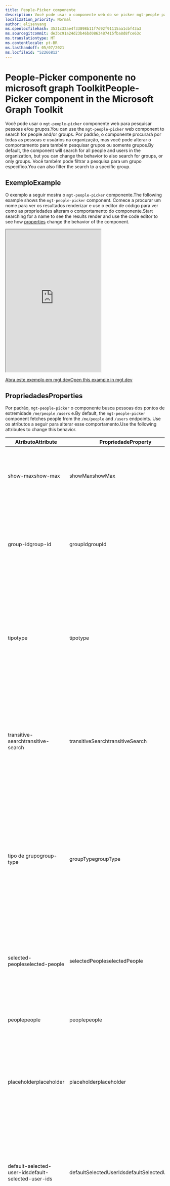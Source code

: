 ```yaml
---
title: People-Picker componente
description: Você pode usar o componente web do se picker mgt-people para pesquisar um número especificado de pessoas e renderizar a lista de resultados por meio do Microsoft Graph.
localization_priority: Normal
author: elisenyang
ms.openlocfilehash: 3531c32ae4f33898b11f7d92f91115aa1cbf43a3
ms.sourcegitcommit: de3bc91a24d23b46bd0863487415fba8d8fce63c
ms.translationtype: MT
ms.contentlocale: pt-BR
ms.lasthandoff: 05/07/2021
ms.locfileid: "52266812"
---
```

# <a name="people-picker-component-in-the-microsoft-graph-toolkit"></a><span data-ttu-id="c2aca-103">People-Picker componente no microsoft graph Toolkit</span><span class="sxs-lookup"><span data-stu-id="c2aca-103">People-Picker component in the Microsoft Graph Toolkit</span></span>

<span data-ttu-id="c2aca-104">Você pode usar o `mgt-people-picker` componente web para pesquisar pessoas e/ou grupos.</span><span class="sxs-lookup"><span data-stu-id="c2aca-104">You can use the `mgt-people-picker` web component to search for people and/or groups.</span></span> <span data-ttu-id="c2aca-105">Por padrão, o componente procurará por todas as pessoas e usuários na organização, mas você pode alterar o comportamento para também pesquisar grupos ou somente grupos.</span><span class="sxs-lookup"><span data-stu-id="c2aca-105">By default, the component will search for all people and users in the organization, but you can change the behavior to also search for groups, or only groups.</span></span> <span data-ttu-id="c2aca-106">Você também pode filtrar a pesquisa para um grupo específico.</span><span class="sxs-lookup"><span data-stu-id="c2aca-106">You can also filter the search to a specific group.</span></span>

## <a name="example"></a><span data-ttu-id="c2aca-107">Exemplo</span><span class="sxs-lookup"><span data-stu-id="c2aca-107">Example</span></span>

<span data-ttu-id="c2aca-108">O exemplo a seguir mostra o `mgt-people-picker` componente.</span><span class="sxs-lookup"><span data-stu-id="c2aca-108">The following example shows the `mgt-people-picker` component.</span></span> <span data-ttu-id="c2aca-109">Comece a procurar um nome para ver os resultados [](#properties) renderizar e use o editor de código para ver como as propriedades alteram o comportamento do componente.</span><span class="sxs-lookup"><span data-stu-id="c2aca-109">Start searching for a name to see the results render and use the code editor to see how [properties](#properties) change the behavior of the component.</span></span>

<iframe src="https://mgt.dev/iframe.html?id=components-mgt-people-picker--people-picker&source=docs" height="450"></iframe>

[<span data-ttu-id="c2aca-110">Abra este exemplo em mgt.dev</span><span class="sxs-lookup"><span data-stu-id="c2aca-110">Open this example in mgt.dev</span></span>](https://mgt.dev/?path=/story/components-mgt-people-picker--people-picker&source=docs)

## <a name="properties"></a><span data-ttu-id="c2aca-111">Propriedades</span><span class="sxs-lookup"><span data-stu-id="c2aca-111">Properties</span></span>

<span data-ttu-id="c2aca-112">Por padrão, `mgt-people-picker` o componente busca pessoas dos pontos de extremidade `/me/people` `/users` e.</span><span class="sxs-lookup"><span data-stu-id="c2aca-112">By default, the `mgt-people-picker` component fetches people from the `/me/people` and `/users` endpoints.</span></span> <span data-ttu-id="c2aca-113">Use os atributos a seguir para alterar esse comportamento.</span><span class="sxs-lookup"><span data-stu-id="c2aca-113">Use the following attributes to change this behavior.</span></span>

| <span data-ttu-id="c2aca-114">Atributo</span><span class="sxs-lookup"><span data-stu-id="c2aca-114">Attribute</span></span> | <span data-ttu-id="c2aca-115">Propriedade</span><span class="sxs-lookup"><span data-stu-id="c2aca-115">Property</span></span> | <span data-ttu-id="c2aca-116">Descrição</span><span class="sxs-lookup"><span data-stu-id="c2aca-116">Description</span></span>                                                                                                                                                                            |
| -------- | --------- | -------------------------------------------------------------------------------------------------------------------------------------------------------------------------------------- |
| <span data-ttu-id="c2aca-117">show-max</span><span class="sxs-lookup"><span data-stu-id="c2aca-117">show-max</span></span> | <span data-ttu-id="c2aca-118">showMax</span><span class="sxs-lookup"><span data-stu-id="c2aca-118">showMax</span></span>   | <span data-ttu-id="c2aca-119">Um valor de número para indicar o número máximo de pessoas a mostrar.</span><span class="sxs-lookup"><span data-stu-id="c2aca-119">A number value to indicate the maximum number of people to show.</span></span> <span data-ttu-id="c2aca-120">o valor padrão é 6.</span><span class="sxs-lookup"><span data-stu-id="c2aca-120">the default value is 6.</span></span>                                                                                             |
| <span data-ttu-id="c2aca-121">group-id</span><span class="sxs-lookup"><span data-stu-id="c2aca-121">group-id</span></span>    | <span data-ttu-id="c2aca-122">groupId</span><span class="sxs-lookup"><span data-stu-id="c2aca-122">groupId</span></span>     | <span data-ttu-id="c2aca-123">Um valor de cadeia de caracteres que pertence a um grupo definido pelo Microsoft Graph para filtrar ainda mais os resultados da pesquisa.</span><span class="sxs-lookup"><span data-stu-id="c2aca-123">A string value that belongs to a Microsoft Graph defined group for further filtering of the search results.</span></span>                                                                            |
| <span data-ttu-id="c2aca-124">tipo</span><span class="sxs-lookup"><span data-stu-id="c2aca-124">type</span></span>     | <span data-ttu-id="c2aca-125">tipo</span><span class="sxs-lookup"><span data-stu-id="c2aca-125">type</span></span>      | <span data-ttu-id="c2aca-126">O tipo de entidades a ser pesquisada.</span><span class="sxs-lookup"><span data-stu-id="c2aca-126">The type of entities to search for.</span></span> <span data-ttu-id="c2aca-127">As opções disponíveis são: `person` , `group` , `any` .</span><span class="sxs-lookup"><span data-stu-id="c2aca-127">Available options are: `person`, `group`, `any`.</span></span> <span data-ttu-id="c2aca-128">O valor padrão é `person`.</span><span class="sxs-lookup"><span data-stu-id="c2aca-128">Default value is `person`.</span></span> <span data-ttu-id="c2aca-129">Esse atributo não terá efeito se `group-id` a propriedade for definida.</span><span class="sxs-lookup"><span data-stu-id="c2aca-129">This attribute has no effect if `group-id` property is set.</span></span>         
| <span data-ttu-id="c2aca-130">transitive-search</span><span class="sxs-lookup"><span data-stu-id="c2aca-130">transitive-search</span></span>     | <span data-ttu-id="c2aca-131">transitiveSearch</span><span class="sxs-lookup"><span data-stu-id="c2aca-131">transitiveSearch</span></span>      | <span data-ttu-id="c2aca-132">Um valor Boolean para executar uma pesquisa transitiva retornando uma lista simples de todos os membros aninhados - por padrão, a pesquisa transitiva não é usada.</span><span class="sxs-lookup"><span data-stu-id="c2aca-132">A Boolean value to perform a transitive search returning a flat list of all nested members - by default transitive search is not used.</span></span>|
| <span data-ttu-id="c2aca-133">tipo de grupo</span><span class="sxs-lookup"><span data-stu-id="c2aca-133">group-type</span></span>     | <span data-ttu-id="c2aca-134">groupType</span><span class="sxs-lookup"><span data-stu-id="c2aca-134">groupType</span></span>      | <span data-ttu-id="c2aca-135">O tipo de grupo a ser pesquisado.</span><span class="sxs-lookup"><span data-stu-id="c2aca-135">The group type to search for.</span></span> <span data-ttu-id="c2aca-136">As opções disponíveis são: `unified` , , , , `security` `mailenabledsecurity` `distribution` `any` .</span><span class="sxs-lookup"><span data-stu-id="c2aca-136">Available options are: `unified`, `security`, `mailenabledsecurity`, `distribution`, `any`.</span></span> <span data-ttu-id="c2aca-137">O valor padrão é `any`.</span><span class="sxs-lookup"><span data-stu-id="c2aca-137">Default value is `any`.</span></span> <span data-ttu-id="c2aca-138">Esse atributo não terá efeito se a `type` propriedade for definida como `person` .</span><span class="sxs-lookup"><span data-stu-id="c2aca-138">This attribute has no effect if the `type` property is set to `person`.</span></span>                                                                           |
|  <span data-ttu-id="c2aca-139">selected-people</span><span class="sxs-lookup"><span data-stu-id="c2aca-139">selected-people</span></span>  | <span data-ttu-id="c2aca-140">selectedPeople</span><span class="sxs-lookup"><span data-stu-id="c2aca-140">selectedPeople</span></span>     | <span data-ttu-id="c2aca-141">Uma matriz de pessoas selecionadas.</span><span class="sxs-lookup"><span data-stu-id="c2aca-141">An array of selected people.</span></span> <span data-ttu-id="c2aca-142">De definir esse valor para selecionar pessoas programaticamente.</span><span class="sxs-lookup"><span data-stu-id="c2aca-142">Set this value to select people programmatically.</span></span>|
| <span data-ttu-id="c2aca-143">people</span><span class="sxs-lookup"><span data-stu-id="c2aca-143">people</span></span>   | <span data-ttu-id="c2aca-144">people</span><span class="sxs-lookup"><span data-stu-id="c2aca-144">people</span></span>    | <span data-ttu-id="c2aca-145">Uma matriz de pessoas encontradas e renderizadas no resultado da pesquisa</span><span class="sxs-lookup"><span data-stu-id="c2aca-145">An array of people found and rendered in the search result</span></span> |
| <span data-ttu-id="c2aca-146">placeholder</span><span class="sxs-lookup"><span data-stu-id="c2aca-146">placeholder</span></span>   | <span data-ttu-id="c2aca-147">placeholder</span><span class="sxs-lookup"><span data-stu-id="c2aca-147">placeholder</span></span>    | <span data-ttu-id="c2aca-148">O texto padrão que parece explicar como usar o componente.</span><span class="sxs-lookup"><span data-stu-id="c2aca-148">The default text that appears to explain how to use the component.</span></span> <span data-ttu-id="c2aca-149">O valor padrão é `Start typing a name`.</span><span class="sxs-lookup"><span data-stu-id="c2aca-149">Default value is `Start typing a name`.</span></span>
| <span data-ttu-id="c2aca-150">default-selected-user-ids</span><span class="sxs-lookup"><span data-stu-id="c2aca-150">default-selected-user-ids</span></span> | <span data-ttu-id="c2aca-151">defaultSelectedUserIds</span><span class="sxs-lookup"><span data-stu-id="c2aca-151">defaultSelectedUserIds</span></span> | <span data-ttu-id="c2aca-152">Quando fornecido uma cadeia de caracteres de IDs de usuário separadas por vírgulas do Microsoft Graph, o componente renderiza os respectivos usuários como selecionados após a inicialização.</span><span class="sxs-lookup"><span data-stu-id="c2aca-152">When provided a string of comma-separated Microsoft Graph user IDs, the component renders the respective users as selected upon initialization.</span></span>
| <span data-ttu-id="c2aca-153">modo de seleção</span><span class="sxs-lookup"><span data-stu-id="c2aca-153">selection-mode</span></span> | <span data-ttu-id="c2aca-154">selectionMode</span><span class="sxs-lookup"><span data-stu-id="c2aca-154">selectionMode</span></span> | <span data-ttu-id="c2aca-155">Usado para indicar se é possível selecionar vários itens (usuários ou grupos) ou apenas um único item.</span><span class="sxs-lookup"><span data-stu-id="c2aca-155">Used to indicate whether to allow selecting multiple items (users or groups) or just a single item.</span></span> <span data-ttu-id="c2aca-156">As opções disponíveis são: `single` , `multiple` .</span><span class="sxs-lookup"><span data-stu-id="c2aca-156">Available options are: `single`, `multiple`.</span></span> <span data-ttu-id="c2aca-157">O valor padrão é `multiple`.</span><span class="sxs-lookup"><span data-stu-id="c2aca-157">Default value is `multiple`.</span></span>
| <span data-ttu-id="c2aca-158">desabilitadas</span><span class="sxs-lookup"><span data-stu-id="c2aca-158">disabled</span></span> | <span data-ttu-id="c2aca-159">desabilitadas</span><span class="sxs-lookup"><span data-stu-id="c2aca-159">disabled</span></span> | <span data-ttu-id="c2aca-160">Define se o se picker de pessoas está desabilitado.</span><span class="sxs-lookup"><span data-stu-id="c2aca-160">Sets whether the people picker is disabled.</span></span> <span data-ttu-id="c2aca-161">Quando desabilitado, o usuário não é capaz de pesquisar ou selecionar pessoas.</span><span class="sxs-lookup"><span data-stu-id="c2aca-161">When disabled, the user is not able to search or select people.</span></span>

<span data-ttu-id="c2aca-162">A seguir, um `show-max` exemplo.</span><span class="sxs-lookup"><span data-stu-id="c2aca-162">The following is a `show-max` example.</span></span>

```html
<mgt-people-picker show-max="4"> </mgt-people-picker>
```

## <a name="selected-people"></a><span data-ttu-id="c2aca-163">Pessoas selecionadas</span><span class="sxs-lookup"><span data-stu-id="c2aca-163">Selected people</span></span>

<span data-ttu-id="c2aca-164">A seção pessoas selecionadas do componente renderiza cada pessoa escolhida pelo desenvolvedor ou usuário.</span><span class="sxs-lookup"><span data-stu-id="c2aca-164">The selected people section of the component renders each person chosen by the developer or user.</span></span> 

![mgt-people-picker](./images/selected-people.png)

<span data-ttu-id="c2aca-166">Você pode preencher dados de pessoas selecionadas fazendo um dos seguintes:</span><span class="sxs-lookup"><span data-stu-id="c2aca-166">You can populate selected people data by doing one of the following:</span></span>

- <span data-ttu-id="c2aca-167">Definir a `selectedPeople` propriedade diretamente, conforme mostrado no exemplo a seguir.</span><span class="sxs-lookup"><span data-stu-id="c2aca-167">Setting the `selectedPeople` property directly, as shown in the following example.</span></span>  

    ```javascript
    // personObject = User or Person from Microsoft Graph
    document.querySelector('mgt-people-picker').selectedPeople.push(personObject);
    ```

- <span data-ttu-id="c2aca-168">Usando o método, que aceita uma matriz de IDs de usuário do Microsoft Graph para `selectUsersById()` encontrar detalhes de usuário [associados](/graph/api/resources/users) para seleção.</span><span class="sxs-lookup"><span data-stu-id="c2aca-168">Using the `selectUsersById()` method, which accepts an array of Microsoft graph [user ids](/graph/api/resources/users) to find associated user details for selection.</span></span>

     ><span data-ttu-id="c2aca-169">**Observação:** Se nenhum usuário for encontrado para `id` um , nenhum dado será renderizado para isso `id` .</span><span class="sxs-lookup"><span data-stu-id="c2aca-169">**Note:** If no user is found for an `id`, no data will be rendered for that `id`.</span></span>

    ```javascript
    // id = Microsoft graph User "id"
    document.querySelector('mgt-people-picker').selectUsersById(["id","id"])
    ```

## <a name="events"></a><span data-ttu-id="c2aca-170">Eventos</span><span class="sxs-lookup"><span data-stu-id="c2aca-170">Events</span></span>

<span data-ttu-id="c2aca-171">Os eventos a seguir são disparados do componente.</span><span class="sxs-lookup"><span data-stu-id="c2aca-171">The following events are fired from the component.</span></span>

| <span data-ttu-id="c2aca-172">Evento</span><span class="sxs-lookup"><span data-stu-id="c2aca-172">Event</span></span> | <span data-ttu-id="c2aca-173">Descrição</span><span class="sxs-lookup"><span data-stu-id="c2aca-173">Description</span></span> |
| --- | --- |
| `selectionChanged` | <span data-ttu-id="c2aca-174">O usuário adicionou ou removeu uma pessoa da lista de pessoas selecionadas/selecionadas.</span><span class="sxs-lookup"><span data-stu-id="c2aca-174">The user added or removed a person from the list of selected/picked people.</span></span>|

## <a name="css-custom-properties"></a><span data-ttu-id="c2aca-175">Propriedades personalizadas CSS</span><span class="sxs-lookup"><span data-stu-id="c2aca-175">CSS custom properties</span></span>

<span data-ttu-id="c2aca-176">O `mgt-people-picker` componente define as seguintes propriedades personalizadas CSS.</span><span class="sxs-lookup"><span data-stu-id="c2aca-176">The `mgt-people-picker` component defines the following CSS custom properties.</span></span>

```css
mgt-people-picker {
    --input-border: 2px rgba(255, 255, 255, 0.5) solid; /* sets all input area border */

      /* OR individual input border sides */
    --input-border-bottom: 2px rgba(255, 255, 255, 0.5) solid;
    --input-border-right: 2px rgba(255, 255, 255, 0.5) solid;
    --input-border-left: 2px rgba(255, 255, 255, 0.5) solid;
    --input-border-top: 2px rgba(255, 255, 255, 0.5) solid;

    --input-background-color: #1f1f1f; /* input area background color */
    --input-border-color--hover: #008394; /* input area border hover color */
    --input-border-color--focus: #0f78d4; /* input area border focus color */

    --dropdown-background-color: #1f1f1f; /* selection area background color */
    --dropdown-item-hover-background: #333d47; /* person background color on hover */
    
    --selected-person-background-color: #f1f1f1; /* person item background color */
    
    --color: white; /* input area border focus color */
    --placeholder-color: #f1f1f1; /* placeholder text color */
    --placeholder-color--focus: rgba(255, 255, 255, 0.8); /* placeholder text focus color */
}
```

## <a name="templates"></a><span data-ttu-id="c2aca-177">Modelos</span><span class="sxs-lookup"><span data-stu-id="c2aca-177">Templates</span></span>

 <span data-ttu-id="c2aca-178">`mgt-people-picker` oferece suporte [a vários modelos](../customize-components/templates.md) que você pode usar para substituir determinadas partes do componente.</span><span class="sxs-lookup"><span data-stu-id="c2aca-178">`mgt-people-picker` supports several [templates](../customize-components/templates.md) that you can use to replace certain parts of the component.</span></span> <span data-ttu-id="c2aca-179">Para especificar um modelo, inclua um elemento dentro de um componente e de definir o `<template>` valor como um dos `data-type` seguintes.</span><span class="sxs-lookup"><span data-stu-id="c2aca-179">To specify a template, include a `<template>` element inside a component and set the `data-type` value to one of the following.</span></span>

| <span data-ttu-id="c2aca-180">Tipo de dados</span><span class="sxs-lookup"><span data-stu-id="c2aca-180">Data type</span></span> | <span data-ttu-id="c2aca-181">Contexto de dados</span><span class="sxs-lookup"><span data-stu-id="c2aca-181">Data context</span></span> | <span data-ttu-id="c2aca-182">Descrição</span><span class="sxs-lookup"><span data-stu-id="c2aca-182">Description</span></span> |
| --- | --- | --- |
| <span data-ttu-id="c2aca-183">Padrão.</span><span class="sxs-lookup"><span data-stu-id="c2aca-183">default</span></span> | <span data-ttu-id="c2aca-184">null: sem dados</span><span class="sxs-lookup"><span data-stu-id="c2aca-184">null: no data</span></span> | <span data-ttu-id="c2aca-185">O modelo usado para substituir a renderização de todo o componente.</span><span class="sxs-lookup"><span data-stu-id="c2aca-185">The template used to override the rendering of the entire component.</span></span>
| <span data-ttu-id="c2aca-186">loading</span><span class="sxs-lookup"><span data-stu-id="c2aca-186">loading</span></span> | <span data-ttu-id="c2aca-187">null: sem dados</span><span class="sxs-lookup"><span data-stu-id="c2aca-187">null: no data</span></span> | <span data-ttu-id="c2aca-188">O modelo usado para renderizar o estado do selador enquanto a solicitação ao gráfico está sendo feita.</span><span class="sxs-lookup"><span data-stu-id="c2aca-188">The template used to render the state of picker while request to graph is being made.</span></span> |
| <span data-ttu-id="c2aca-189">erro</span><span class="sxs-lookup"><span data-stu-id="c2aca-189">error</span></span> | <span data-ttu-id="c2aca-190">null: sem dados</span><span class="sxs-lookup"><span data-stu-id="c2aca-190">null: no data</span></span> | <span data-ttu-id="c2aca-191">O modelo usado se a pesquisa do usuário não retornar usuários.</span><span class="sxs-lookup"><span data-stu-id="c2aca-191">The template used if user search returns no users.</span></span> |
| <span data-ttu-id="c2aca-192">no-data</span><span class="sxs-lookup"><span data-stu-id="c2aca-192">no-data</span></span> | <span data-ttu-id="c2aca-193">null: sem dados</span><span class="sxs-lookup"><span data-stu-id="c2aca-193">null: no data</span></span> | <span data-ttu-id="c2aca-194">Um modelo alternativo usado se a pesquisa do usuário não retornar usuários.</span><span class="sxs-lookup"><span data-stu-id="c2aca-194">An alternative template used if user search returns no users.</span></span> |
| <span data-ttu-id="c2aca-195">selected-person</span><span class="sxs-lookup"><span data-stu-id="c2aca-195">selected-person</span></span> | <span data-ttu-id="c2aca-196">pessoa: o objeto de detalhes da pessoa</span><span class="sxs-lookup"><span data-stu-id="c2aca-196">person: The person details object</span></span> | <span data-ttu-id="c2aca-197">O modelo para renderizar as pessoas selecionadas.</span><span class="sxs-lookup"><span data-stu-id="c2aca-197">The template to render selected people.</span></span> |
| <span data-ttu-id="c2aca-198">person</span><span class="sxs-lookup"><span data-stu-id="c2aca-198">person</span></span> | <span data-ttu-id="c2aca-199">pessoa: o objeto de detalhes da pessoa</span><span class="sxs-lookup"><span data-stu-id="c2aca-199">person: The person details object</span></span> | <span data-ttu-id="c2aca-200">O modelo para renderizar pessoas no menu suspenso.</span><span class="sxs-lookup"><span data-stu-id="c2aca-200">The template to render people in the dropdown.</span></span> |

<span data-ttu-id="c2aca-201">Os exemplos a seguir mostram como usar o `error` modelo.</span><span class="sxs-lookup"><span data-stu-id="c2aca-201">The following examples shows how to use the `error` template.</span></span>

```html
<mgt-people-picker>
  <template data-type="error">
    <p>Sorry, no people were found</p>
  </template>
</mgt-people-picker>
```

## <a name="microsoft-graph-permissions"></a><span data-ttu-id="c2aca-202">Permissões do Microsoft Graph</span><span class="sxs-lookup"><span data-stu-id="c2aca-202">Microsoft Graph permissions</span></span>

<span data-ttu-id="c2aca-203">Esse componente usa as seguintes APIs e permissões do Microsoft Graph.</span><span class="sxs-lookup"><span data-stu-id="c2aca-203">This component uses the following Microsoft Graph APIs and permissions.</span></span>

| <span data-ttu-id="c2aca-204">API</span><span class="sxs-lookup"><span data-stu-id="c2aca-204">API</span></span>                                                                                                              | <span data-ttu-id="c2aca-205">Permissão</span><span class="sxs-lookup"><span data-stu-id="c2aca-205">Permission</span></span>  |
| ---------------------------------------------------------------------------------------------------------------- | ----------- |
| [<span data-ttu-id="c2aca-206">/me/people</span><span class="sxs-lookup"><span data-stu-id="c2aca-206">/me/people</span></span>](/graph/api/user-list-people)                    | <span data-ttu-id="c2aca-207">People.Read</span><span class="sxs-lookup"><span data-stu-id="c2aca-207">People.Read</span></span>        |
| [<span data-ttu-id="c2aca-208">/users</span><span class="sxs-lookup"><span data-stu-id="c2aca-208">/users</span></span>](/graph/api/user-list)  | <span data-ttu-id="c2aca-209">User.ReadBasic.All</span><span class="sxs-lookup"><span data-stu-id="c2aca-209">User.ReadBasic.All</span></span> |
| [<span data-ttu-id="c2aca-210">/groups</span><span class="sxs-lookup"><span data-stu-id="c2aca-210">/groups</span></span>](/group-list)  | <span data-ttu-id="c2aca-211">Group.Read.All</span><span class="sxs-lookup"><span data-stu-id="c2aca-211">Group.Read.All</span></span> |
| [<span data-ttu-id="c2aca-212">/groups/ \$ {groupId}/members</span><span class="sxs-lookup"><span data-stu-id="c2aca-212">/groups/\${groupId}/members</span></span>](/graph/api/group-list-members) | <span data-ttu-id="c2aca-213">GroupMember.Read.All</span><span class="sxs-lookup"><span data-stu-id="c2aca-213">GroupMember.Read.All</span></span>        |
| [<span data-ttu-id="c2aca-214">/users/${userPrincipleName} </span><span class="sxs-lookup"><span data-stu-id="c2aca-214">/users/${userPrincipleName} </span></span>](/graph/api/user-get)  | <span data-ttu-id="c2aca-215">User.Read</span><span class="sxs-lookup"><span data-stu-id="c2aca-215">User.Read</span></span> |

## <a name="authentication"></a><span data-ttu-id="c2aca-216">Autenticação</span><span class="sxs-lookup"><span data-stu-id="c2aca-216">Authentication</span></span>

<span data-ttu-id="c2aca-217">O controle usa o provedor de autenticação global descrito na [documentação de autenticação](../providers/providers.md).</span><span class="sxs-lookup"><span data-stu-id="c2aca-217">The control uses the global authentication provider described in the [authentication documentation](../providers/providers.md).</span></span>

## <a name="cache"></a><span data-ttu-id="c2aca-218">Cache</span><span class="sxs-lookup"><span data-stu-id="c2aca-218">Cache</span></span>

|<span data-ttu-id="c2aca-219">Armazenamento de objetos</span><span class="sxs-lookup"><span data-stu-id="c2aca-219">Object store</span></span>|<span data-ttu-id="c2aca-220">Dados armazenados em cache</span><span class="sxs-lookup"><span data-stu-id="c2aca-220">Cached data</span></span>|<span data-ttu-id="c2aca-221">Comentários</span><span class="sxs-lookup"><span data-stu-id="c2aca-221">Remarks</span></span>|
|---------|-----------|-------|
|`groups`|<span data-ttu-id="c2aca-222">Lista de grupos</span><span class="sxs-lookup"><span data-stu-id="c2aca-222">List of groups</span></span>|<span data-ttu-id="c2aca-223">Usado quando `type` está definido como `PersonType.group`</span><span class="sxs-lookup"><span data-stu-id="c2aca-223">Used when `type` is set to `PersonType.group`</span></span>|
|`people`|<span data-ttu-id="c2aca-224">Lista de pessoas</span><span class="sxs-lookup"><span data-stu-id="c2aca-224">List of people</span></span>|<span data-ttu-id="c2aca-225">Usado quando `type` está definido como `PersonType.person` ou `PersonType.any`</span><span class="sxs-lookup"><span data-stu-id="c2aca-225">Used when `type` is set to `PersonType.person` or `PersonType.any`</span></span>|
|`users`|<span data-ttu-id="c2aca-226">Lista de usuários</span><span class="sxs-lookup"><span data-stu-id="c2aca-226">List of users</span></span>|<span data-ttu-id="c2aca-227">Usado quando `groupId` especificado</span><span class="sxs-lookup"><span data-stu-id="c2aca-227">Used when `groupId` specified</span></span>|

<span data-ttu-id="c2aca-228">Consulte [Cache para](../customize-components/cache.md) obter mais detalhes sobre como configurar o cache.</span><span class="sxs-lookup"><span data-stu-id="c2aca-228">See [Caching](../customize-components/cache.md) for more details on how to configure the cache.</span></span>
## <a name="extend-for-more-control"></a><span data-ttu-id="c2aca-229">Estender para obter mais controle</span><span class="sxs-lookup"><span data-stu-id="c2aca-229">Extend for more control</span></span>

<span data-ttu-id="c2aca-230">Para cenários mais complexos ou um UX realmente personalizado, esse componente expõe vários métodos para substituição `protected render*` em extensões de componentes.</span><span class="sxs-lookup"><span data-stu-id="c2aca-230">For more complex scenarios or a truly custom UX, this component exposes several `protected render*` methods for override in component extensions.</span></span>

| <span data-ttu-id="c2aca-231">Método</span><span class="sxs-lookup"><span data-stu-id="c2aca-231">Method</span></span> | <span data-ttu-id="c2aca-232">Descrição</span><span class="sxs-lookup"><span data-stu-id="c2aca-232">Description</span></span> |
| - | - |
| <span data-ttu-id="c2aca-233">renderInput</span><span class="sxs-lookup"><span data-stu-id="c2aca-233">renderInput</span></span> | <span data-ttu-id="c2aca-234">Renderiza a caixa de texto de entrada.</span><span class="sxs-lookup"><span data-stu-id="c2aca-234">Renders the input text box.</span></span> |
| <span data-ttu-id="c2aca-235">renderSelectedPeople</span><span class="sxs-lookup"><span data-stu-id="c2aca-235">renderSelectedPeople</span></span> | <span data-ttu-id="c2aca-236">Renderiza os tokens de pessoas selecionados.</span><span class="sxs-lookup"><span data-stu-id="c2aca-236">Renders the selected people tokens.</span></span> |
| <span data-ttu-id="c2aca-237">renderSelectedPerson</span><span class="sxs-lookup"><span data-stu-id="c2aca-237">renderSelectedPerson</span></span> | <span data-ttu-id="c2aca-238">Renderiza um token de pessoa individual.</span><span class="sxs-lookup"><span data-stu-id="c2aca-238">Renders an individual person token.</span></span> |
| <span data-ttu-id="c2aca-239">renderFlyout</span><span class="sxs-lookup"><span data-stu-id="c2aca-239">renderFlyout</span></span> | <span data-ttu-id="c2aca-240">Renderiza o cromado do flyout.</span><span class="sxs-lookup"><span data-stu-id="c2aca-240">Renders the flyout chrome.</span></span> |
| <span data-ttu-id="c2aca-241">renderFlyoutContent</span><span class="sxs-lookup"><span data-stu-id="c2aca-241">renderFlyoutContent</span></span> | <span data-ttu-id="c2aca-242">Renderiza o estado apropriado no sobrevoo de resultados.</span><span class="sxs-lookup"><span data-stu-id="c2aca-242">Renders the appropriate state in the results flyout.</span></span> |
| <span data-ttu-id="c2aca-243">renderLoading</span><span class="sxs-lookup"><span data-stu-id="c2aca-243">renderLoading</span></span> | <span data-ttu-id="c2aca-244">Renderiza o estado de carregamento.</span><span class="sxs-lookup"><span data-stu-id="c2aca-244">Renders the loading state.</span></span> |
| <span data-ttu-id="c2aca-245">renderNoData</span><span class="sxs-lookup"><span data-stu-id="c2aca-245">renderNoData</span></span> | <span data-ttu-id="c2aca-246">Renderiza o estado quando nenhum resultado é encontrado para a consulta de pesquisa.</span><span class="sxs-lookup"><span data-stu-id="c2aca-246">Renders the state when no results are found for the search query.</span></span> |
| <span data-ttu-id="c2aca-247">renderSearchResults</span><span class="sxs-lookup"><span data-stu-id="c2aca-247">renderSearchResults</span></span> | <span data-ttu-id="c2aca-248">Renderiza a lista de resultados da pesquisa.</span><span class="sxs-lookup"><span data-stu-id="c2aca-248">Renders the list of search results.</span></span> |
| <span data-ttu-id="c2aca-249">renderPersonResult</span><span class="sxs-lookup"><span data-stu-id="c2aca-249">renderPersonResult</span></span> | <span data-ttu-id="c2aca-250">Renderiza um resultado de pesquisa de pessoa individual.</span><span class="sxs-lookup"><span data-stu-id="c2aca-250">Renders an individual person search result.</span></span> |
